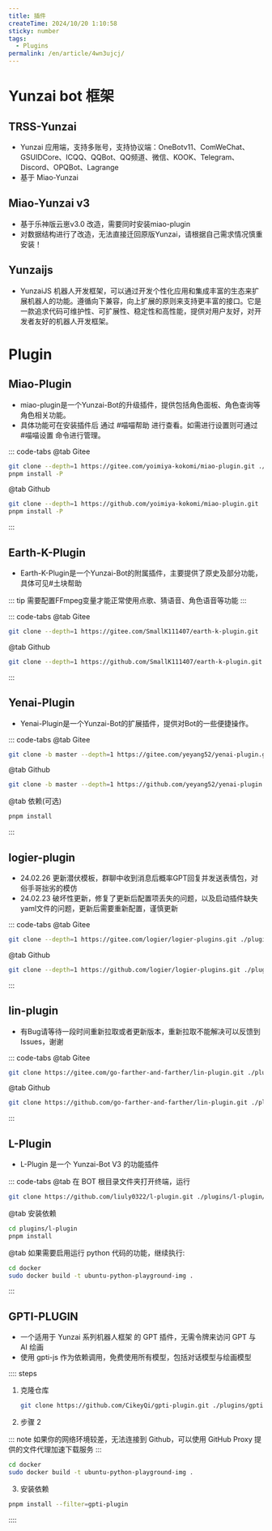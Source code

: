 ```yaml
---
title: 插件
createTime: 2024/10/20 1:10:58
sticky: number
tags:
  - Plugins
permalink: /en/article/4wn3ujcj/
---
```


# Yunzai bot 框架

## TRSS-Yunzai
<LinkCard title="TRSS-Yunzai" href="https://gitee.com/TimeRainStarSky/Yunzai">

  - Yunzai 应用端，支持多账号，支持协议端：OneBotv11、ComWeChat、GSUIDCore、ICQQ、QQBot、QQ频道、微信、KOOK、Telegram、Discord、OPQBot、Lagrange
  - 基于 Miao-Yunzai
</LinkCard>

<LinkCard icon="twemoji:astonished-face" title="安装" href="/搭建/Liunx.md" />

## Miao-Yunzai v3
<LinkCard title="Miao-Yunzai v3" href="https://gitee.com/yoimiya-kokomi/Miao-Yunzai">

  - 基于乐神版云崽v3.0 改造，需要同时安装miao-plugin
  - 对数据结构进行了改造，无法直接迁回原版Yunzai，请根据自己需求情况慎重安装！
</LinkCard>

<LinkCard icon="twemoji:astonished-face" title="安装" href="/搭建/Liunx.md" />

## Yunzaijs
<LinkCard title="Yunzaijs" href="https://github.com/yunzai-org/yunzai-bot">

  - YunzaiJS 机器人开发框架，可以通过开发个性化应用和集成丰富的生态来扩展机器人的功能。遵循向下兼容，向上扩展的原则来支持更丰富的接口。它是一款追求代码可维护性、可扩展性、稳定性和高性能，提供对用户友好，对开发者友好的机器人开发框架。

</LinkCard>

<LinkCard icon="twemoji:astonished-face" title="安装" href="/搭建/Liunx.md" />

# Plugin

## Miao-Plugin
<LinkCard title="Miao-Plugin" href="https://gitee.com/yoimiya-kokomi/miao-plugin">

  - miao-plugin是一个Yunzai-Bot的升级插件，提供包括角色面板、角色查询等角色相关功能。
  - 具体功能可在安装插件后 通过 #喵喵帮助 进行查看。如需进行设置则可通过 #喵喵设置 命令进行管理。

</LinkCard>

<Card title="安装" icon="twemoji:astonished-face"> 
</Card>

::: code-tabs
@tab Gitee

```bash
git clone --depth=1 https://gitee.com/yoimiya-kokomi/miao-plugin.git ./plugins/miao-plugin/
pnpm install -P
```

@tab Github

```bash
git clone --depth=1 https://github.com/yoimiya-kokomi/miao-plugin.git ./plugins/miao-plugin/
pnpm install -P
```
:::

## Earth-K-Plugin
<LinkCard title="Earth-K-Pluginn" href="https://github.com/SmallK111407/earth-k-plugin">

  - Earth-K-Plugin是一个Yunzai-Bot的附属插件，主要提供了原史及部分功能，具体可见#土块帮助

</LinkCard>

<Card title="安装" icon="twemoji:astonished-face"> 
</Card>

   ::: tip
   需要配置FFmpeg变量才能正常使用点歌、猜语音、角色语音等功能
   :::

::: code-tabs
@tab Gitee

```bash
git clone --depth=1 https://gitee.com/SmallK111407/earth-k-plugin.git ./plugins/earth-k-plugin/
```

@tab Github

```bash
git clone --depth=1 https://github.com/SmallK111407/earth-k-plugin.git ./plugins/earth-k-plugin/
```
:::

## Yenai-Plugin
<LinkCard title="Yenai-Plugin
" href="https://github.com/yeyang52/yenai-plugin">

  - Yenai-Plugin是一个Yunzai-Bot的扩展插件，提供对Bot的一些便捷操作。

</LinkCard>

<Card title="安装" icon="twemoji:astonished-face"> 
</Card>

::: code-tabs
@tab Gitee

```bash
git clone -b master --depth=1 https://gitee.com/yeyang52/yenai-plugin.git ./plugins/yenai-plugin
```

@tab Github

```bash
git clone -b master --depth=1 https://github.com/yeyang52/yenai-plugin.git ./plugins/yenai-plugin
```

@tab 依赖(可选)

```bash
pnpm install
```
:::

## logier-plugin
<LinkCard title="logier-plugin
" href="https://github.com/logier/logier-plugins">

  - 24.02.26 更新潜伏模板，群聊中收到消息后概率GPT回复并发送表情包，对俗手哥拙劣的模仿
  - 24.02.23 破坏性更新，修复了更新后配置项丢失的问题，以及启动插件缺失yaml文件的问题，更新后需要重新配置，谨慎更新

</LinkCard>

<Card title="安装" icon="twemoji:astonished-face"> 
</Card>

::: code-tabs
@tab Gitee

```bash
git clone --depth=1 https://gitee.com/logier/logier-plugins.git ./plugins/logier-plugin/
```

@tab Github

```bash
git clone --depth=1 https://github.com/logier/logier-plugins.git ./plugins/logier-plugin/
```

:::

## lin-plugin
<LinkCard title="lin-plugin
" href="https://github.com/go-farther-and-farther/lin-plugin">

  - 有Bug请等待一段时间重新拉取或者更新版本，重新拉取不能解决可以反馈到Issues，谢谢

</LinkCard>

<Card title="安装" icon="twemoji:astonished-face"> 
</Card>

::: code-tabs
@tab Gitee

```bash
git clone https://gitee.com/go-farther-and-farther/lin-plugin.git ./plugins/lin-plugin/
```

@tab Github

```bash
git clone https://github.com/go-farther-and-farther/lin-plugin.git ./plugins/lin-plugin/
```

:::

## L-Plugin
<LinkCard title="L-Plugin
" href="https://github.com/liuly0322/l-plugin">

  - L-Plugin 是一个 Yunzai-Bot V3 的功能插件

</LinkCard>

<Card title="安装" icon="twemoji:astonished-face"> 
</Card>

::: code-tabs
@tab 在 BOT 根目录文件夹打开终端，运行

```bash
git clone https://github.com/liuly0322/l-plugin.git ./plugins/l-plugin/
```

@tab 安装依赖

```bash
cd plugins/l-plugin
pnpm install
```

@tab 如果需要启用运行 python 代码的功能，继续执行:

```bash
cd docker
sudo docker build -t ubuntu-python-playground-img .
```

:::

## GPTI-PLUGIN
<LinkCard title="GPTI-PLUGIN
" href="https://github.com/CikeyQi/gpti-plugin">

  - 一个适用于 Yunzai 系列机器人框架 的 GPT 插件，无需令牌来访问 GPT 与 AI 绘画
  - 使用 gpti-js 作为依赖调用，免费使用所有模型，包括对话模型与绘画模型

</LinkCard>

<Card title="安装" icon="twemoji:astonished-face"> 
</Card>

:::: steps
1. 克隆仓库

   ```bash
   git clone https://github.com/CikeyQi/gpti-plugin.git ./plugins/gpti-plugin
   ```

2. 步骤 2

  ::: note
  如果你的网络环境较差，无法连接到 Github，可以使用 GitHub Proxy 提供的文件代理加速下载服务
  :::  

  ```bash
  cd docker
  sudo docker build -t ubuntu-python-playground-img .
  ```

3. 安装依赖

  ```bash
  pnpm install --filter=gpti-plugin
  ```
  
::::






